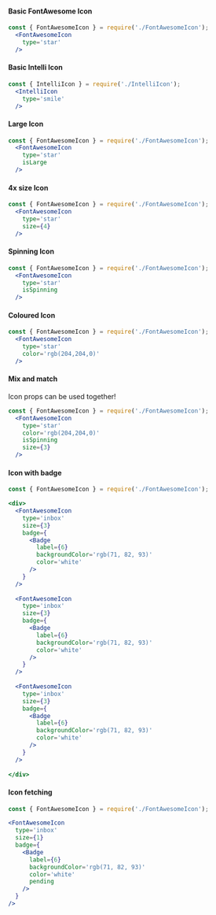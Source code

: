 #### Basic FontAwesome Icon

```jsx
const { FontAwesomeIcon } = require('./FontAwesomeIcon');
  <FontAwesomeIcon
    type='star'
  />
```

#### Basic Intelli Icon

```jsx
const { IntelliIcon } = require('./IntelliIcon');
  <IntelliIcon
    type='smile'
  />
```

#### Large Icon

```jsx
const { FontAwesomeIcon } = require('./FontAwesomeIcon');
  <FontAwesomeIcon
    type='star'
    isLarge
  />
```

#### 4x size Icon

```jsx
const { FontAwesomeIcon } = require('./FontAwesomeIcon');
  <FontAwesomeIcon
    type='star'
    size={4}
  />
```

#### Spinning Icon

```jsx
const { FontAwesomeIcon } = require('./FontAwesomeIcon');
  <FontAwesomeIcon
    type='star'
    isSpinning
  />
```

#### Coloured Icon

```jsx
const { FontAwesomeIcon } = require('./FontAwesomeIcon');
  <FontAwesomeIcon
    type='star'
    color='rgb(204,204,0)'
  />
```

#### Mix and match

Icon props can be used together!

```jsx
const { FontAwesomeIcon } = require('./FontAwesomeIcon');
  <FontAwesomeIcon
    type='star'
    color='rgb(204,204,0)'
    isSpinning
    size={3}
  />
```

#### Icon with badge

```jsx
const { FontAwesomeIcon } = require('./FontAwesomeIcon');

<div>
  <FontAwesomeIcon
    type='inbox'
    size={3}
    badge={
      <Badge
        label={6}
        backgroundColor='rgb(71, 82, 93)'
        color='white'
      />
    }
  />
  
  <FontAwesomeIcon
    type='inbox'
    size={3}
    badge={
      <Badge
        label={6}
        backgroundColor='rgb(71, 82, 93)'
        color='white'
      />
    }
  />
  
  <FontAwesomeIcon
    type='inbox'
    size={3}
    badge={
      <Badge
        label={6}
        backgroundColor='rgb(71, 82, 93)'
        color='white'
      />
    }
  />
    
</div>
```

#### Icon fetching

```jsx
const { FontAwesomeIcon } = require('./FontAwesomeIcon');

<FontAwesomeIcon
  type='inbox'
  size={1}
  badge={
    <Badge
      label={6}
      backgroundColor='rgb(71, 82, 93)'
      color='white'
      pending
    />
  }
/>
```
